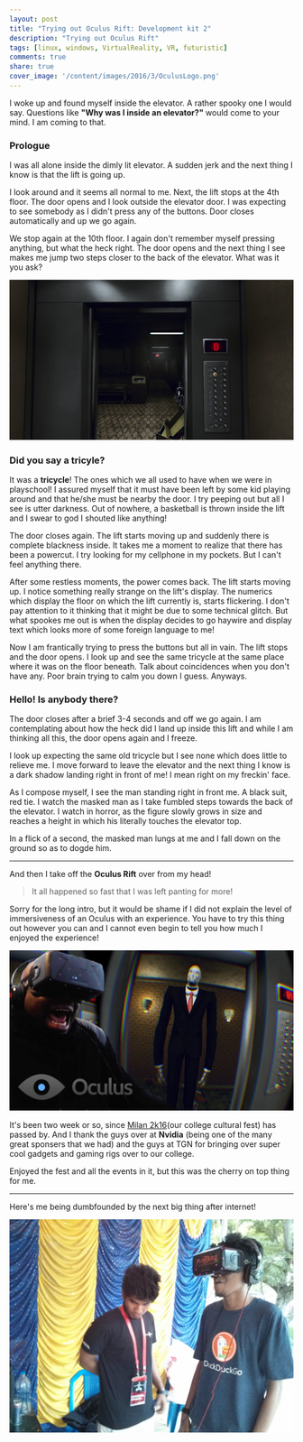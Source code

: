 ```yaml
---
layout: post
title: "Trying out Oculus Rift: Development kit 2"
description: "Trying out Oculus Rift"
tags: [linux, windows, VirtualReality, VR, futuristic]
comments: true
share: true
cover_image: '/content/images/2016/3/OculusLogo.png'
---
```



I woke up and found myself inside the elevator. A rather spooky one I would say. Questions like **"Why was I inside an elevator?"** would come to your mind. I am coming to that. 

### Prologue

I was all alone inside the dimly lit elevator. A sudden jerk and the next thing I know is that the lift is going up. 

I look around and it seems all normal to me. Next, the lift stops at the 4th floor. The door opens and I look outside the elevator door. I was expecting to see somebody as I didn't press any of the buttons. Door closes automatically and up we go again.

We stop again at the 10th floor. I again don't remember myself pressing anything, but what the heck right. The door opens and the next thing I see makes me jump two steps closer to the back of the elevator. What was it you ask?

<center><img src="/content/images/2016/3/elev.jpg"></center>

### Did you say a tricyle?

It was a **tricycle**! The ones which we all used to have when we were in playschool! I assured myself that it must have been left by some kid playing around and that he/she must be nearby the door. I try peeping out but all I see is utter darkness. Out of nowhere, a basketball is thrown inside the lift and I swear to god I shouted like anything!

The door closes again. The lift starts moving up and suddenly there is complete blackness inside. It takes me a moment to realize that there has been a powercut. I try looking for my cellphone in my pockets. But I can't feel anything there. 

After some restless moments, the power comes back. The lift starts moving up. I notice something really strange on the lift's display. The numerics which display the floor on which the lift currently is, starts flickering. I don't pay attention to it thinking that it might be due to some technical glitch. But what spookes me out is when the display decides to go haywire and display text which looks more of some foreign language to me!

Now I am frantically trying to press the buttons but all in vain. The lift stops and the door opens. I look up and see the same tricycle at the same place where it was on the floor beneath. Talk about coincidences when you don't have any. Poor brain trying to calm you down I guess. Anyways.

### Hello! Is anybody there?

The door closes after a brief 3-4 seconds and off we go again. I am contemplating about how the heck did I land up inside this lift and while I am thinking all this, the door opens again and I freeze. 

I look up expecting the same old tricycle but I see none which does little to relieve me. I move forward to leave the elevator and the next thing I know is a dark shadow landing right in front of me! I mean right on my freckin' face.

As I compose myself, I see the man standing right in front me. A black suit, red tie. I watch the masked man as I take fumbled steps towards the back of the elevator.
I watch in horror, as the figure slowly grows in size and reaches a height in which his literally touches the elevator top. 

In a flick of a second, the masked man lungs at me and I fall down on the ground so as to dogde him.

*** 

And then I take off the **Oculus Rift** over from my head!

>It all happened so fast that I was left panting for more!

Sorry for the long intro, but it would be shame if I did not explain the level of immersiveness of an Oculus with an experience. You have to try this thing out however you can and I cannot even begin to tell you how much I enjoyed the experience!

<center><img src="/content/images/2016/3/elev_man.jpg"></center>

It's been two week or so, since [Milan 2k16](www.srmmilan.com/)(our college cultural fest) has passed by. And I thank the guys over at **Nvidia** (being one of the many great sponsers that we had) and the guys at TGN for bringing over super cool gadgets and gaming rigs over to our college.

Enjoyed the fest and all the events in it, but this was the cherry on top thing for me.

***

Here's me being dumbfounded by the next big thing after internet!

<center><img src="/content/images/2016/3/oculus_milan.jpg"></center>